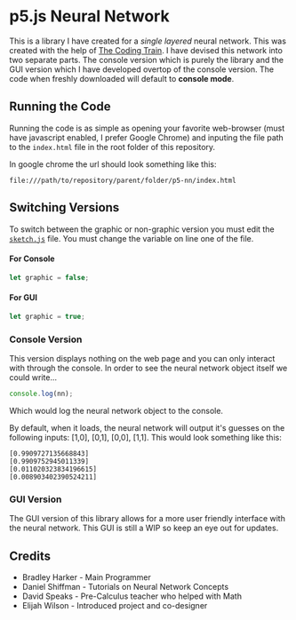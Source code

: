 # p5.js Neural Network
This is a library I have created for a *single layered* neural network. This was created with the help of [The Coding Train](https://www.youtube.com/channel/UCvjgXvBlbQiydffZU7m1_aw). I have devised this network into two separate parts. The console version which is purely the library and the GUI version which I have developed overtop of the console version. The code when freshly downloaded will default to **console mode**.

## Running the Code
Running the code is as simple as opening your favorite web-browser (must have javascript enabled, I prefer Google Chrome) and inputing the file path to the `index.html` file in the root folder of this repository.

In google chrome the url should look something like this:
```
file:///path/to/repository/parent/folder/p5-nn/index.html
```

## Switching Versions

To switch between the graphic or non-graphic version you must edit the [`sketch.js`](sketch.js) file. You must change the variable on line one of the file.

#### For Console
```Javascript
let graphic = false;
```
#### For GUI
```Javascript
let graphic = true;
```

### Console Version
This version displays nothing on the web page and you can only interact with through the console. In order to see the neural network object itself we could write...
```Javascript
console.log(nn);
```
Which would log the neural network object to the console.

By default, when it loads, the neural network will output it's guesses on the following inputs: [1,0], [0,1], [0,0], [1,1]. This would look something like this:
```
[0.9909727135668843]
[0.9909752945011339]
[0.011020323834196615]
[0.008903402390524211]
```

### GUI Version
The GUI version of this library allows for a more user friendly interface with the neural network. This GUI is still a WIP so keep an eye out for updates.

## Credits
* Bradley Harker - Main Programmer
* Daniel Shiffman - Tutorials on Neural Network Concepts
* David Speaks - Pre-Calculus teacher who helped with Math
* Elijah Wilson - Introduced project and co-designer
